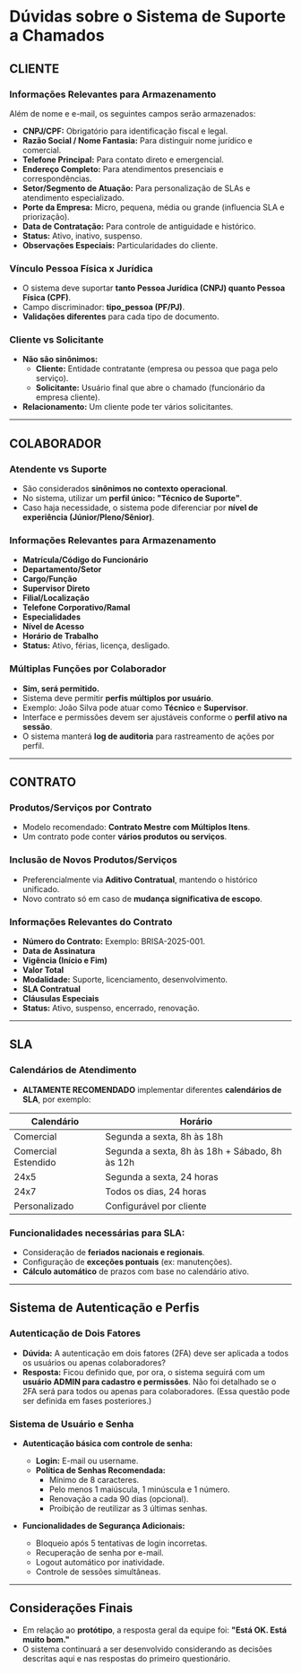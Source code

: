 # Dúvidas sobre o Sistema de Suporte a Chamados

## CLIENTE

### Informações Relevantes para Armazenamento

Além de nome e e-mail, os seguintes campos serão armazenados:

- **CNPJ/CPF:** Obrigatório para identificação fiscal e legal.
- **Razão Social / Nome Fantasia:** Para distinguir nome jurídico e comercial.
- **Telefone Principal:** Para contato direto e emergencial.
- **Endereço Completo:** Para atendimentos presenciais e correspondências.
- **Setor/Segmento de Atuação:** Para personalização de SLAs e atendimento especializado.
- **Porte da Empresa:** Micro, pequena, média ou grande (influencia SLA e priorização).
- **Data de Contratação:** Para controle de antiguidade e histórico.
- **Status:** Ativo, inativo, suspenso.
- **Observações Especiais:** Particularidades do cliente.

### Vínculo Pessoa Física x Jurídica

- O sistema deve suportar **tanto Pessoa Jurídica (CNPJ) quanto Pessoa Física (CPF)**.
- Campo discriminador: **tipo_pessoa (PF/PJ)**.
- **Validações diferentes** para cada tipo de documento.

### Cliente vs Solicitante

- **Não são sinônimos:**
  - **Cliente:** Entidade contratante (empresa ou pessoa que paga pelo serviço).
  - **Solicitante:** Usuário final que abre o chamado (funcionário da empresa cliente).
- **Relacionamento:** Um cliente pode ter vários solicitantes.

---

## COLABORADOR

### Atendente vs Suporte

- São considerados **sinônimos no contexto operacional**.
- No sistema, utilizar um **perfil único: "Técnico de Suporte"**.
- Caso haja necessidade, o sistema pode diferenciar por **nível de experiência (Júnior/Pleno/Sênior)**.

### Informações Relevantes para Armazenamento

- **Matrícula/Código do Funcionário**
- **Departamento/Setor**
- **Cargo/Função**
- **Supervisor Direto**
- **Filial/Localização**
- **Telefone Corporativo/Ramal**
- **Especialidades**
- **Nível de Acesso**
- **Horário de Trabalho**
- **Status:** Ativo, férias, licença, desligado.

### Múltiplas Funções por Colaborador

- **Sim, será permitido.**
- Sistema deve permitir **perfis múltiplos por usuário**.
- Exemplo: João Silva pode atuar como **Técnico** e **Supervisor**.
- Interface e permissões devem ser ajustáveis conforme o **perfil ativo na sessão**.
- O sistema manterá **log de auditoria** para rastreamento de ações por perfil.

---

## CONTRATO

### Produtos/Serviços por Contrato

- Modelo recomendado: **Contrato Mestre com Múltiplos Itens**.
- Um contrato pode conter **vários produtos ou serviços**.

### Inclusão de Novos Produtos/Serviços

- Preferencialmente via **Aditivo Contratual**, mantendo o histórico unificado.
- Novo contrato só em caso de **mudança significativa de escopo**.

### Informações Relevantes do Contrato

- **Número do Contrato:** Exemplo: BRISA-2025-001.
- **Data de Assinatura**
- **Vigência (Início e Fim)**
- **Valor Total**
- **Modalidade:** Suporte, licenciamento, desenvolvimento.
- **SLA Contratual**
- **Cláusulas Especiais**
- **Status:** Ativo, suspenso, encerrado, renovação.

---

## SLA

### Calendários de Atendimento

- **ALTAMENTE RECOMENDADO** implementar diferentes **calendários de SLA**, por exemplo:

| Calendário | Horário |
| --------- | ----- |
| Comercial | Segunda a sexta, 8h às 18h |
| Comercial Estendido | Segunda a sexta, 8h às 18h + Sábado, 8h às 12h |
| 24x5 | Segunda a sexta, 24 horas |
| 24x7 | Todos os dias, 24 horas |
| Personalizado | Configurável por cliente |

### Funcionalidades necessárias para SLA:

- Consideração de **feriados nacionais e regionais**.
- Configuração de **exceções pontuais** (ex: manutenções).
- **Cálculo automático** de prazos com base no calendário ativo.

---

## Sistema de Autenticação e Perfis

### Autenticação de Dois Fatores

- **Dúvida:** A autenticação em dois fatores (2FA) deve ser aplicada a todos os usuários ou apenas colaboradores?
- **Resposta:** Ficou definido que, por ora, o sistema seguirá com um **usuário ADMIN para cadastro e permissões**. Não foi detalhado se o 2FA será para todos ou apenas para colaboradores. (Essa questão pode ser definida em fases posteriores.)

### Sistema de Usuário e Senha

- **Autenticação básica com controle de senha:**
  - **Login:** E-mail ou username.
  - **Política de Senhas Recomendada:**
    - Mínimo de 8 caracteres.
    - Pelo menos 1 maiúscula, 1 minúscula e 1 número.
    - Renovação a cada 90 dias (opcional).
    - Proibição de reutilizar as 3 últimas senhas.

- **Funcionalidades de Segurança Adicionais:**
  - Bloqueio após 5 tentativas de login incorretas.
  - Recuperação de senha por e-mail.
  - Logout automático por inatividade.
  - Controle de sessões simultâneas.

---

## Considerações Finais

- Em relação ao **protótipo**, a resposta geral da equipe foi: **"Está OK. Está muito bom."**
- O sistema continuará a ser desenvolvido considerando as decisões descritas aqui e nas respostas do primeiro questionário.


